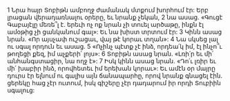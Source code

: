 1 Նրա հայր Տոբիթն ամբողջ ժամանակ մտքում խորհում էր: Երբ լրացան վերադառնալու օրերը, եւ նրանք չեկան, 2 նա ասաց. «Գուցէ Գաբայէլը մեռե՞լ է. երեւի ոչ ոք նրան չի տուել արծաթը, ինքն էլ ամօթից չի ցանկանում գալ»: Եւ նա խիստ տրտում էր: 3 Կինն ասաց նրան. «Որ այսչափ ուշացաւ, վայ թէ կորաւ տղան»: 4 Նա սկսեց լալ ու սգալ որդուն եւ ասաց. 5 «Ոչինչ պէտք չէ ինձ, որդեա՛կ իմ, էլ ինչո՞ւ թողեցի քեզ, իմ աչքերի՛ լոյս»: 6 Տոբիթն ասաց նրան. «Լռի՛ր եւ մի՛ անհանգստացիր, նա ողջ է»: 7 Իսկ կինն ասաց նրան. «Դո՛ւ լռիր եւ մի՛ խաբիր ինձ, որովհետեւ իմ երեխան կորաւ»: Եւ ամէն օր մայրը դուրս էր ելնում ու գալիս այն ճանապարհը, որով նրանք գնացել էին. ցերեկը հաց չէր ուտում, իսկ գիշերը չէր դադարում իր որդի Տուբիին սգալուց:
